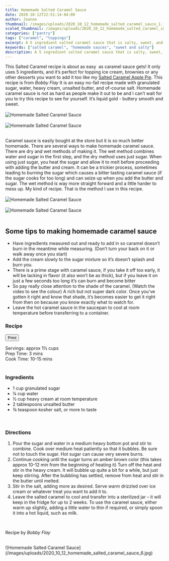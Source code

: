 ```yaml
---
title: Homemade Salted Caramel Sauce
date: 2020-10-12T22:51:14-04:00
author: Joanne
thumbnail: /images/uploads/2020_10_12_homemade_salted_caramel_sauce_1.jpg
scaled_thumbnail: /images/uploads/2020_10_12_homemade_salted_caramel_sauce_0.jpg
categories: ["pantry"]
tags: ["caramel", "toppings"]
excerpt: A 5 ingredient salted caramel sauce that is salty, sweet, and irresistibly buttery
keywords: ["salted caramel", "homemade sauces", "sweet and salty"]
description: A 5 ingredient salted caramel sauce that is salty, sweet, and irresistibly buttery
---
```

<span class="blog-text">

This Salted Caramel recipe is about as easy  as caramel sauce gets! It only uses 5 ingredients, and it’s perfect for topping ice cream, brownies or any other desserts you want to add it too like my [Salted Caramel Apple Pie](https://www.oliveandmango.com/salted-caramel-apple-pie/). This recipe is from _Bobby Flay_ It is an easy no-fail recipe made with granulated sugar, water, heavy cream, unsalted butter, and of-course salt. Homemade caramel sauce is not as hard as people make it out to be and I can’t wait for you to try this recipe to see for yourself. It’s liquid gold - buttery smooth and sweet. 
</br>
</br>
![Homemade Salted Caramel Sauce](/images/uploads/2020_10_12_homemade_salted_caramel_sauce_2.jpg)
</br>
</br>
![Homemade Salted Caramel Sauce](/images/uploads/2020_10_12_homemade_salted_caramel_sauce_3.jpg)
</br>
</br>

Caramel sauce is easily bought at the store but it is so much better homemade. There are several ways to make homemade caramel sauce. There are dry and wet methods of making it. The wet method combines water and sugar in the first step, and the dry method uses just sugar. When using just sugar, you heat the sugar and allow it to melt before proceeding with adding the butter and cream. It can be a trickier process, sometimes leading to burning the sugar which causes a bitter tasting caramel sauce (if the sugar cooks for too long) and can seize up when you add the butter and sugar. The wet method is way more straight forward and a little harder to mess up. My kind of recipe. That is the method I use in this recipe. 
</br>
</br>
![Homemade Salted Caramel Sauce](/images/uploads/2020_10_12_homemade_salted_caramel_sauce_4.jpg)
</br>
</br>
![Homemade Salted Caramel Sauce](/images/uploads/2020_10_12_homemade_salted_caramel_sauce_5.jpg)
</br>
</br>

## Some tips to making homemade caramel sauce

* Have ingredients measured out and ready to add in so caramel doesn’t burn in the meantime while measuring. (Don’t turn your back on it or walk away once you start) 
* Add the cream slowly to the sugar mixture so it’s doesn’t splash and burn you. 
* There is a prime stage with caramel sauce, if you take it off too early, it will be lacking in flavor (it also won’t be as thick), but if you leave it on just a few seconds too long it’s can burn and become bitter
* So pay really close attention to the shade of the caramel. (Watch the video to see the colour) A rich but not super dark color. Once you’ve gotten it right and know that shade, it’s becomes easier to get it right from then on because you know exactly what to watch for.
* Leave the hot caramel sauce in the saucepan to cool at room temperature before transferring to a container.

<!--</br>
</br>
{{< youtube 2U5KL1buARQ >}}
</br>
</br>-->
</span>

### Recipe
<div print_button><form>
<input type="button" value="Print" class="btn__print" onClick="window.print()">
</form></div>

<div>Servings: <span itemprop="recipeYield">approx 1&frac12; cups</div>
<div>Prep Time: <meta itemprop="prepTime" content="PT03M">3 mins</div>
<div>Cook Time: <meta itemprop="cookTime" content="PT15M">10-15 mins</div>
</br>

### Ingredients

* <span itemprop="recipeIngredient">1 cup granulated sugar</span>
* <span itemprop="recipeIngredient">&frac14; cup water</span>
* <span itemprop="recipeIngredient">&frac12; cup heavy cream at room temperature </span>
* <span itemprop="recipeIngredient">2 tablespoons unsalted butter</span>
* <span itemprop="recipeIngredient">&frac34; teaspoon kosher salt, or more to taste</span>
</br>

### Directions

1. Pour the sugar and water in a medium heavy bottom pot and stir to combine. Cook over medium heat patiently so that it bubbles. Be sure not to touch the sugar. Hot sugar can cause very severe burns. 
1. Continue cooking until the sugar turns an amber brown color (this takes approx 10-12 min from the beginning of heating it) Turn off the heat and stir in the heavy cream. It will bubble up quite a bit for a while, but just keep stirring. After the bubbling has settled, remove from heat and stir in the butter until melted.
1. Stir in the salt, adding more as desired. Serve warm drizzled over ice cream or whatever treat you want to add it to. 
1. Leave the salted caramel to cool and transfer into a sterilized jar – it will keep in the fridge for up to 2 weeks. To use the caramel sauce, either warm up slightly, adding a little water to thin if required, or simply spoon it into a hot liquid, such as milk.
</br>

Recipe by _Bobby Flay_

</br>
![Homemade Salted Caramel Sauce](/images/uploads/2020_10_12_homemade_salted_caramel_sauce_6.jpg)